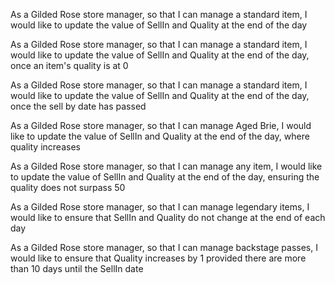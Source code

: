As a Gilded Rose store manager,
so that I can manage a standard item,
I would like to update the value of SellIn and Quality at the end of the day

As a Gilded Rose store manager,
so that I can manage a standard item,
I would like to update the value of SellIn and Quality at the end of the day, once an item's quality is at 0

As a Gilded Rose store manager,
so that I can manage a standard item,
I would like to update the value of SellIn and Quality at the end of the day, once the sell by date has passed

As a Gilded Rose store manager,
so that I can manage Aged Brie,
I would like to update the value of SellIn and Quality at the end of the day, where quality increases

As a Gilded Rose store manager,
so that I can manage any item,
I would like to update the value of SellIn and Quality at the end of the day, ensuring the quality does not surpass 50

As a Gilded Rose store manager,
so that I can manage legendary items,
I would like to ensure that SellIn and Quality do not change at the end of each day

As a Gilded Rose store manager,
so that I can manage backstage passes,
I would like to ensure that Quality increases by 1 provided there are more than 10 days until the SellIn date